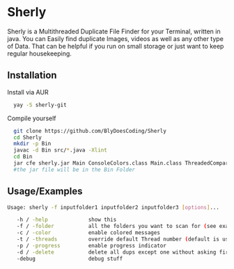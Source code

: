 
# Sherly
Sherly is a Multithreaded Duplicate File Finder for your Terminal, written in java. You can Easily find duplicate Images, videos as well as any other type of Data. That can be helpful if you run on small storage or just want to keep regular housekeeping.


## Installation

Install via AUR

```bash
  yay -S sherly-git
```

Compile yourself

```bash
  git clone https://github.com/BlyDoesCoding/Sherly
  cd Sherly
  mkdir -p Bin
  javac -d Bin src/*.java -Xlint
  cd Bin
  jar cfe sherly.jar Main ConsoleColors.class Main.class ThreadedCompare.class
  #the jar file will be in the Bin Folder
```


## Usage/Examples

```bash
Usage: sherly -f inputfolder1 inputfolder2 inputfolder3 [options]...

   -h / -help             show this
   -f / -folder           all the folders you want to scan for (see example above!)
   -c / -color            enable colored messages
   -t / -threads          override default Thread number (default is usually number of cores * 2)
   -p / -progress         enable progress indicator
   -d / -delete           delete all dups except one without asking first
   -debug                 debug stuff
```

